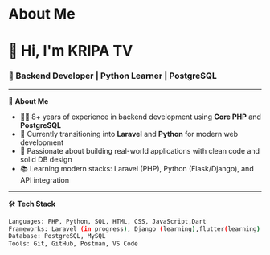# About Me
# 👋 Hi, I'm KRIPA TV

### 💼 Backend Developer | Python Learner | PostgreSQL 

---

🔧 **About Me**

- 👨‍💻 8+ years of experience in backend development using **Core PHP** and **PostgreSQL**
- 🚀 Currently transitioning into **Laravel** and **Python** for modern web development
- 🧠 Passionate about building real-world applications with clean code and solid DB design
- 📚 Learning modern stacks: Laravel (PHP), Python (Flask/Django), and API integration

---

🛠️ **Tech Stack**

```bash
Languages: PHP, Python, SQL, HTML, CSS, JavaScript,Dart
Frameworks: Laravel (in progress), Django (learning),flutter(learning)
Database: PostgreSQL, MySQL
Tools: Git, GitHub, Postman, VS Code



